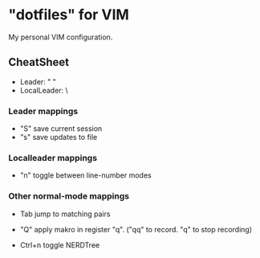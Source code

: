 # "dotfiles" for VIM
My personal VIM configuration.

## CheatSheet
- Leader:        " "     <Space>
- LocalLeader:   \       <Backslash>

### Leader mappings
- "S"            save current session
- "s"            save updates to file

### Localleader mappings
- "n"       toggle between line-number modes

### Other normal-mode mappings
- Tab                    jump to matching pairs
- "Q"                    apply makro in register "q".
                         ("qq" to record. "q" to stop recording)
                         
- Ctrl+n                 toggle NERDTree
